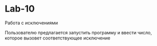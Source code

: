 # Lab-10
Работа с исключениями

Пользователю предлагается запустить программу и ввести число, которое вызовет соответствующее исключение

